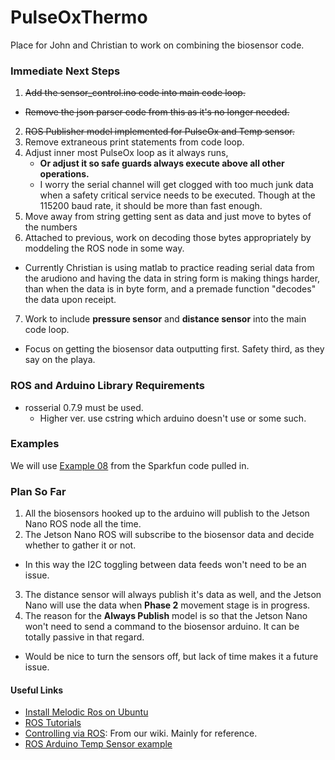 # PulseOxThermo
Place for John and Christian to work on combining the biosensor code.

### Immediate Next Steps
1. ~~Add the sensor_control.ino code into main code loop.~~
  - ~~Remove the json parser code from this as it's no longer needed.~~
2. ~~ROS Publisher model implemented for PulseOx and Temp sensor.~~
2. Remove extraneous print statements from code loop.
3. Adjust inner most PulseOx loop as it always runs,
    - **Or adjust it so safe guards always execute above all other operations.**
    - I worry the serial channel will get clogged with too much junk data when a safety critical service needs to be executed. Though at the 115200 baud rate, it should be more than fast enough.
5. Move away from string getting sent as data and just move to bytes of the numbers
6. Attached to previous, work on decoding those bytes appropriately by moddeling the ROS node in some way.
  - Currently Christian is using matlab to practice reading serial data from the arudiono and having the data in string form is making things harder, than when the data is in byte form, and a premade function "decodes" the data upon receipt.
7. Work to include **pressure sensor** and **distance sensor** into the main code loop.
  - Focus on getting the biosensor data outputting first. Safety third, as they say on the playa. 

### ROS and Arduino Library Requirements
- rosserial 0.7.9 must be used.
	- Higher ver. use cstring which arduino doesn't use or some such.


### Examples
We will use [Example 08](https://github.com/sparkfun/SparkFun_MAX3010x_Sensor_Library/blob/d625b7e31c06d5c6a27395a46a32e6ba927b5c0b/examples/Example8_SPO2/Example8_SPO2.ino) from the Sparkfun code pulled in.

### Plan So Far
1. All the biosensors hooked up to the arduino will publish to the Jetson Nano ROS node all the time.
2. The Jetson Nano ROS will subscribe to the biosensor data and decide whether to gather it or not.
  - In this way the I2C toggling between data feeds won't need to be an issue.
3. The distance sensor will always publish it's data as well, and the Jetson Nano will use the data when **Phase 2** movement stage is in progress.
4. The reason for the **Always Publish** model is so that the Jetson Nano won't need to send a command to the biosensor arduino. It can be totally passive in that regard.
  - Would be nice to turn the sensors off, but lack of time makes it a future issue.

#### Useful Links
- [Install Melodic Ros on Ubuntu](https://wiki.ros.org/melodic/Installation/Ubuntu)
- [ROS Tutorials](https://wiki.ros.org/ROS/Tutorials)
- [Controlling via ROS](https://github.com/athelas-NEU/arm-control-ros/wiki/Setup-for-Controlling-via-ROS): From our wiki. Mainly for reference. 
- [ROS Arduino Temp Sensor example](https://wiki.ros.org/rosserial_arduino/Tutorials/Measuring%20Temperature)

